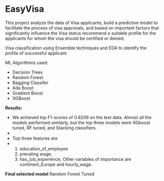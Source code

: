 # EasyVisa
This project analyze the data of Visa applicants, build a predictive model to facilitate the process of visa approvals, and based on important factors that significantly influence the Visa status recommend a suitable profile for the applicants for whom the visa should be certified or denied.

Visa classification using Ensemble techniques and EDA to identify the profile of successful applicant

ML Algorithims used:
- Decision Trees
- Random Forest
- Bagging Classifer
- Ada Boost
- Gradient Boost
- XGBoost

**Results:**
- We achieved top F1-scores of 0.8209 on the test data. Almost all the models performed similarly, but the top three models were XGboost tuned, RF tuned, and Stacking classifiers.
- 
- Top three features are
- 1) education_of_employee
  2) prevaling wage,
  3) has_job_experience,
  Other variables of importance are continent_Europe and hourly_wage.

**Final selected model**
Random Forest Tuned
